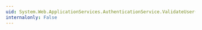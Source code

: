 ```yaml
---
uid: System.Web.ApplicationServices.AuthenticationService.ValidateUser(System.String,System.String,System.String)
internalonly: False
---
```

